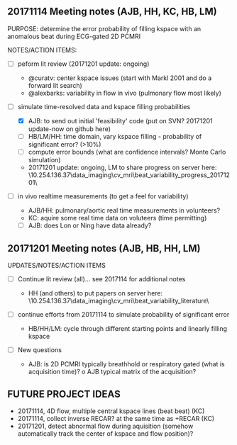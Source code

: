 
## 20171114 Meeting notes (AJB, HH, KC, HB, LM)

PURPOSE: determine the error probability of filling kspace with an anomalous beat during ECG-gated 2D PCMRI

NOTES/ACTION ITEMS:

- [ ] peform lit review (20171201 update: ongoing)
	* @curatv: center kspace issues (start with Markl 2001 and do a forward lit search)
	* @alexbarks: variability in flow in vivo (pulmonary flow most likely)
	
- [ ] simulate time-resolved data and kspace filling probabilities
	- [x] AJB: to send out initial 'feasibility' code (put on SVN?  20171201 update-now on github here) 
	- [ ] HB/LM/HH: time domain, vary kspace filling - probability of significant error? (>10%)
	- [ ] compute error bounds (what are confidence intervals? Monte Carlo simulation)
	* 20171201 update: ongoing, LM to share progress on server here:
	  \\10.254.136.37\data_imaging\cv_mri\beat_variability\_progress_20171201\
	
- [ ] in vivo realtime measurements (to get a feel for variability)
	* AJB/HH: pulmonary/aortic real time measurements in volunteers?
	* KC: aquire some real time data on voluteers (time permitting)
	- [ ] AJB: does Lon or Ning have data already?

## 20171201 Meeting notes (AJB, HB, HH, LM)

UPDATES/NOTES/ACTION ITEMS

- [ ] Continue lit review (all)... see 2017114 for additional notes
	* HH (and others) to put papers on server here:
	  \\10.254.136.37\data_imaging\cv_mri\beat_variability\_literature\
	  
- [ ] continue efforts from 20171114 to simulate probability of significant error
	* HB/HH/LM: cycle through different starting points and linearly filling kspace
	
- [ ] New questions
	* AJB: is 2D PCMRI typically breathhold or respiratory gated (what is acquisition time)?
		o AJB typical matrix of the acquisition?
	
## FUTURE PROJECT IDEAS
- 20171114, 4D flow, multiple central kspace lines (beat beat) (KC)
- 20171114, collect inverse RECAR? at the same time as +RECAR  (KC)
- 20171201, detect abnormal flow during aquisition (somehow automatically track the center of kspace and flow position)?
